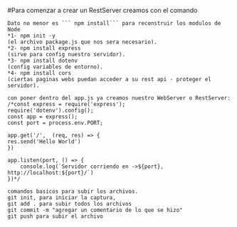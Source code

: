 #Para comenzar a crear un RestServer creamos con el comando
    
    Dato no menor es ``` npm install``` para reconstruir los modulos de Node
    *1- npm init -y
    (el archivo package.js que nos sera necesario).
    *2- npm install express
    (sirve para config nuestro servidor).
    *3- npm install dotenv
    (config variables de entorno).
    *4- npm install cors
    (ciertas paginas webs puedan acceder a su rest api - proteger el servidor).

    con poner dentro del app.js ya creamos nuestro WebServer o RestServer:
    /*const express = require('express');
    require('dotenv').config();
    const app = express();
    const port = process.env.PORT;

    app.get('/',  (req, res) => {
    res.send('Hello World')
    })

    app.listen(port, () => {
        console.log(`Servidor corriendo en ->${port}, http://localhost:${port}/`)
    })*/

    comandos basicos para subir los archivos. 
    git init, para iniciar la captura, 
    git add . para subir todos los archivos
    git commit -m "agregar un comentario de lo que se hizo"
    git push para subir el archivo